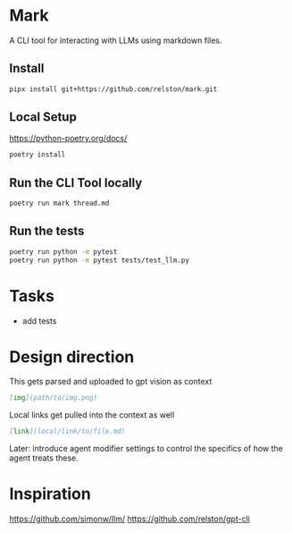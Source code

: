 # Mark
A CLI tool for interacting with LLMs using markdown files.

## Install
```bash
pipx install git+https://github.com/relston/mark.git
```

## Local Setup
https://python-poetry.org/docs/
```bash
poetry install
```

## Run the CLI Tool locally
```bash
poetry run mark thread.md
```

## Run the tests
```bash
poetry run python -m pytest
poetry run python -m pytest tests/test_llm.py
```

# Tasks
- add tests

# Design direction
This gets parsed and uploaded to gpt vision as context
```markdown
[img](path/to/img.png) 
```

Local links get pulled into the context as well
```markdown
[link](local/link/to/file.md) 
```

Later: introduce agent modifier settings to control the specifics of how the agent treats these.

# Inspiration
https://github.com/simonw/llm/
https://github.com/relston/gpt-cli